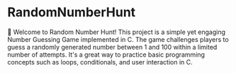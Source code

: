 # RandomNumberHunt
🎯 Welcome to Random Number Hunt!  This project is a simple yet engaging Number Guessing Game implemented in C. The game challenges players to guess a randomly generated number between 1 and 100 within a limited number of attempts. It's a great way to practice basic programming concepts such as loops, conditionals, and user interaction in C.
